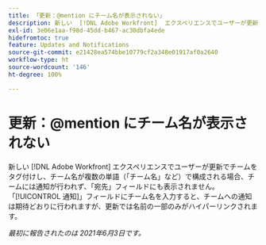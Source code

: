 ```yaml
---
title: 「更新：@mention にチーム名が表示されない」
description: 新しい  [!DNL Adobe Workfront]  エクスペリエンスでユーザーが更新でチームをタグ付けし、チーム名が複数の単語（「チーム名」など）で構成される場合、チームには通知が行われず、「宛先」フィールドにも表示されません。「[!UICONTROL 通知]」フィールドにチーム名を入力すると、チームへの通知は期待どおりに行われますが、更新では名前の一部のみがハイパーリンクされます。
exl-id: 3e06e1aa-f98d-45dd-b467-ac30dbfa4ede
hidefromtoc: true
feature: Updates and Notifications
source-git-commit: e21428ea574bbe10779cf2a348e01917af0a2640
workflow-type: ht
source-wordcount: '146'
ht-degree: 100%

---
```


# 更新：@mention にチーム名が表示されない

<!--Valid issue, won't fix-->

新しい [!DNL Adobe Workfront] エクスペリエンスでユーザーが更新でチームをタグ付けし、チーム名が複数の単語（「チーム名」など）で構成される場合、チームには通知が行われず、「宛先」フィールドにも表示されません。「[!UICONTROL 通知]」フィールドにチーム名を入力すると、チームへの通知は期待どおりに行われますが、更新では名前の一部のみがハイパーリンクされます。

_最初に報告されたのは 2021年6月3日です。_
